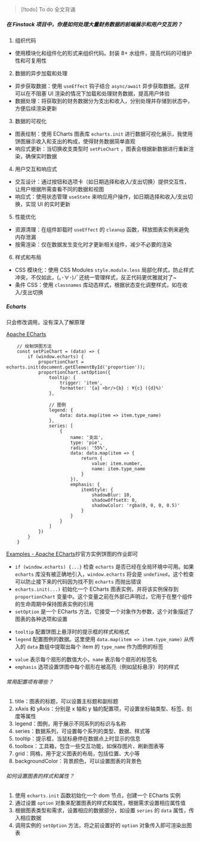 >[!todo] To do 
>全文背诵

##### 在 Finstack 项目中，你是如何处理大量财务数据的前端展示和用户交互的？

1. 组织代码

- 使用模块化和组件化的形式来组织代码。封装 8+ 水组件，提高代码的可维护性和可复用性

2. 数据的异步加载和处理

- 异步获取数据：使用 `useEffect` 钩子结合 `async/await` 异步获取数据。这样可以在不阻塞 UI 渲染的情况下加载和处理财务数据，提高用户体验
- 数据处理：将获取到的财务数据分为支出和收入，分别处理并存储到状态中，方便后续渲染更新

3. 数据的可视化

- 图表绘制：使用 ECharts 图表库 `echarts.init` 进行数据可视化展示，我使用饼图展示收入和支出的构成，使得财务数据简单直观
- 响应式更新：当切换收支类型时 `setPieChart` ，图表会根据新数据进行重新渲染，确保实时数据

4. 用户交互和响应式

- 交互设计：通过按钮和选项卡（如日期选择和收入/支出切换）提供交互性，让用户根据所需查看不同的数据和视图
- 响应式：使用状态管理 `useState` 来响应用户操作，如日期选择和收入/支出切换，实现 UI 的实时更新

5. 性能优化

- 资源清理：在组件卸载时 `useEffect` 的 `cleanup` 函数，释放图表实例来避免内存泄漏
- 按需渲染：仅在数据发生变化时才更新相关组件，减少不必要的渲染

6. 样式和布局

- CSS 模块化：使用 CSS Modules `style.module.less` 局部化样式，防止样式冲突，不仅如此，(｡･∀･)ﾉﾞ还统一管理样式，反正代码更优雅就对了~
- 条件 CSS：使用 `classnames` 库动态样式，根据状态变化调整样式，如在收入/支出切换

##### Echarts

只会修改调用，没有深入了解原理

[Apache ECharts](https://echarts.apache.org/zh/index.html)

```JSX
	// 绘制饼图方法
    const setPieChart = (data) => {
        if (window.echarts) {
            proportionChart = echarts.init(document.getElementById('proportion'));
            proportionChart.setOption({
                tooltip: {
                    trigger: 'item',
                    formatter: '{a} <br/>{b} : ¥{c} ({d}%)'
                },

                // 图例
                legend: {
                    data: data.map(item => item.type_name)
                },
                series: [
                    {
                        name: '支出',
                        type: 'pie',
                        radius: '55%',
                        data: data.map(item => {
                            return {
                                value: item.number,
                                name: item.type_name
                            }
                        }),
                        emphasis: {
                            itemStyle: {
                                shadowBlur: 10,
                                shadowOffsetX: 0,
                                shadowColor: 'rgba(0, 0, 0, 0.5)'
                            }
                        }
                    }
                ]
            })
        }
    }
```

[Examples - Apache ECharts](https://echarts.apache.org/examples/zh/editor.html?c=pie-simple)抄官方实例饼图的作业即可

- `if (window.echarts) {...}` 检查 `echarts` 是否已经在全局环境中可用。如果 `echarts` 库没有被正确地引入，`window.echarts` 将会是 `undefined`，这个检查可以防止接下来的代码因为找不到 `echarts` 而抛出错误
- `echarts.init(...)` 初始化一个 ECharts 图表实例，并将该实例保存到 `proportionChart` 变量中。这个变量之前在外部已声明过，它用于在整个组件的生命周期中保持图表实例的引用
- `setOption` 是一个 ECharts 方法，它接受一个对象作为参数，这个对象描述了图表的各种选项和设置

* `tooltip` 配置饼图上悬浮时的提示框的样式和格式
* `legend` 配置图例的数据。这里使用 `data.map(item => item.type_name)` 从传入的 `data` 数组中提取出每个 item 的 `type_name` 作为图例的标签

- `value` 表示每个扇形的数值大小，`name` 表示每个扇形的标签名
- `emphasis` 选项设置饼图中每个扇形在被高亮（例如鼠标悬浮）时的样式

###### 常用配置项有哪些？

1. title：图表的标题，可以设置主标题和副标题
2. xAxis 和 yAxis：分别是 x 轴和 y 轴的配置项，可设置坐标轴类型、标签、刻度等属性
3. legend：图例，用于展示不同系列的标识与名称
4. series：数据系列，可设置每个系列的类型、数据、样式等
5. tooltip：提示框，当鼠标悬停在数据点上时显示的信息
6. toolbox：工具箱，包含一些交互功能，如保存图片、刷新图表等
7. grid：网格，用于定义图表的布局，包括位置、大小等
8. backgroundColor：背景颜色，可以设置图表的背景色

###### 如何设置图表的样式和属性？

1. 使用 `echarts.init` 函数初始化一个 dom 节点，创建一个 ECharts 实例
2. 通过设置 `option` 对象来配置图表的样式和属性，根据需求设置相应属性值
3. 根据图表类型和需求，设置相应的数据部分，如设置 `series` 的 `data` 属性，传入相应数据
4. 调用实例的 `setOption` 方法，将之前设置好的 `option` 对象传入即可渲染出图表
